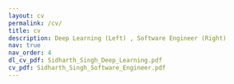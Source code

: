 ```yaml
---
layout: cv
permalink: /cv/
title: cv
description: Deep Learning (Left) , Software Engineer (Right)
nav: true
nav_order: 4
dl_cv_pdf: Sidharth_Singh_Deep_Learning.pdf
cv_pdf: Sidharth_Singh_Software_Engineer.pdf
---
```

